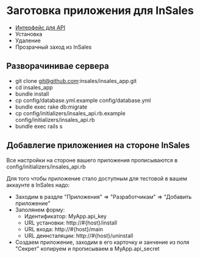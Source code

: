 Заготовка приложения для InSales
================================

* [Интерфейс для API](https://github.com/insales/insales_api)
* Установка
* Удаление
* Прозрачный заход из InSales

Разворачинивае сервера
----------------------

* git clone git@github.com:insales/insales_app.git
* cd insales_app
* bundle install
* cp config/database.yml.example config/database.yml
* bundle exec rake db:migrate
* cp config/initializers/insales_api.rb.example config/initializers/insales_api.rb
* bundle exec rails s


Добавлегие приложениея на стороне InSales
-----------------------------------------

Все настройки на стороне вашего приложения прописываются в
config/initializers/insales_api.rb

Для того чтобы приложение стало доступным для тестовой
в вашем аккаунте в InSales надо:

* Заходим в раздле "Приложения" => "Разработчикам" => "Добавить приложение"
* Заполянем форму:
  * Идентификатор:    MyApp.api_key
  * URL установки:    http://#{host}/install
  * URL входа:        http://#{host}/main
  * URL деинсталяции: http://#{host}/uninstall
* Создаем приложение, заходим в его карточку и занчение из поля "Секрет" копируем и прописываем в MyApp.api_secret

